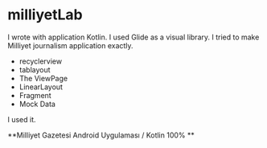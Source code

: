 # milliyetLab
I wrote with application Kotlin. I used Glide as a visual library. I tried to make Milliyet journalism application exactly.

* recyclerview
* tablayout
* The ViewPage
* LinearLayout
* Fragment
* Mock Data

I used it.

**Milliyet Gazetesi Android Uygulaması / Kotlin 100% **
